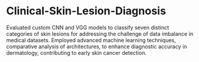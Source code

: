 # Clinical-Skin-Lesion-Diagnosis
Evaluated custom CNN and VGG models to classify seven distinct categories of skin lesions for addressing the challenge of data imbalance in medical datasets. Employed advanced machine learning techniques, comparative analysis of architectures, to enhance diagnostic accuracy in dermatology, contributing to early skin cancer detection.
